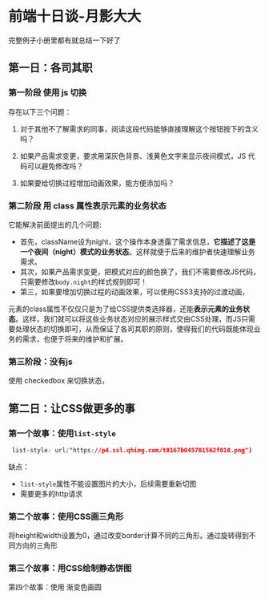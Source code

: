 # 前端十日谈-月影大大

完整例子小册里都有就总结一下好了

## 第一日：各司其职

###  第一阶段 使用 js 切换

存在以下三个问题：

1. 对于其他不了解需求的同事，阅读这段代码能够直接理解这个按钮按下的含义吗？

2. 如果产品需求变更，要求用深灰色背景、浅黄色文字来显示夜间模式，JS 代码可以避免修改吗？

3. 如果要给切换过程增加动画效果，能方便添加吗？

### 第二阶段 用 class 属性表示元素的业务状态

它能解决前面提出的几个问题:

- 首先，className设为night，这个操作本身透露了需求信息，**它描述了这是一个夜间（night）模式的业务状态**。这样就便于后来的维护者快速理解业务需求。
- 其次，如果产品需求变更，把模式对应的颜色换了，我们不需要修改JS代码，只需要修改`body.night`的样式规则即可！
- 第三，如果要增加切换过程的动画效果，可以使用CSS3支持的过渡动画，

元素的class属性不仅仅只是为了给CSS提供类选择器，还能**表示元素的业务状态**。这样，我们就可以将这些业务状态对应的展示样式交由CSS处理，而JS只需要处理状态的切换即可，从而保证了各司其职的原则，使得我们的代码既能体现业务的需求，也便于将来的维护和扩展。

### 第三阶段：没有js

使用 checkedbox 来切换状态，



## 第二日：让CSS做更多的事

### 第一个故事：使用`list-style`

```css
 list-style: url("https://p4.ssl.qhimg.com/t0167b045701562f010.png")
```

缺点：

- `list-style`属性不能设置图片的大小，后续需要重新切图
- 需要更多的http请求

### 第二个故事：使用CSS画三角形

将height和width设置为0，通过改变border计算不同的三角形。通过旋转得到不同方向的三角形

### 第三个故事：用CSS绘制静态饼图

第四个故事：使用 渐变色画圆

